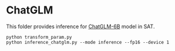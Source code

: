 # ChatGLM

This folder provides inference for [ChatGLM-6B](https://github.com/THUDM/ChatGLM-6B) model in SAT.

```
python transform_param.py
python inference_chatglm.py --mode inference --fp16 --device 1
```